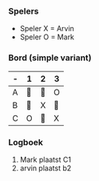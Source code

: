 ### Spelers

- Speler X = Arvin
- Speler O = Mark

### Bord (simple variant)

| -   | 1   | 2   | 3   |
| --- | --- | --- | --- |
| A   | 🔲  | 🔲  | O   |
| B   | 🔲  | X   | 🔲  |
| C   | O   | 🔲  | X   |

### Logboek

1. Mark plaatst C1
2. arvin plaatst b2
